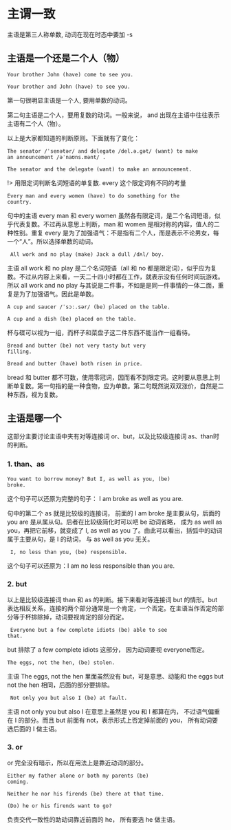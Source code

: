 # 主谓一致

主语是第三人称单数, 动词在现在时态中要加 -s

## 主语是一个还是二个人（物）

<code>Your brother John (have) come to see you.</code>

<code>Your brother and John (have) to see you. </code>

第一句很明显主语是一个人, 要用单数的动词。

第二句主语是二个人，要用复数的动词。一般来说， and 出现在主语中往往表示主语有二个人（物）。

以上是大家都知道的判断原则。下面就有了变化：

<code>The senator /ˈsenətər/ and delegate /del.ə.ɡət/ (want) to make an   announcement /əˈnaʊns.mənt/ .</code>

<code>The senator and the delegate (want)  to make an announcement. </code>

!>  用限定词判断名词短语的单复数. every 这个限定词有不同的考量

<code>Every man and every women (have)  to do something for the country. </code>

句中的主语 every man 和 every women 虽然各有限定词，是二个名词短语，似乎代表复数。不过再从意思上判断，man 和 women 是相对称的内容，值人的二种性别。重复 every 是为了加强语气：不是指有二个人，而是表示不论男女，每一个“人”。所以选择单数的动词。


<code> All work and no play (make)  Jack a dull /dʌl/ boy. </code>

主语 all work 和 no play 是二个名词短语（all 和 no 都是限定词），似乎应为复数。不过从内容上来看，一天二十四小时都在工作，就表示没有任何时间玩游戏。所以 all work and no play 与其说是二件事，不如是是同一件事情的一体二面，重复是为了加强语气。因此是单数。

<code>A cup and saucer /ˈsɔː.sər/ (be) placed on the table. </code>

<code>A cup and a dish (be) placed on the table. </code>

杯与碟可以视为一组，而杯子和菜盘子这二件东西不能当作一组看待。



<code>Bread and butter (be) not very tasty but very filling.</code>

<code>Bread and butter (have) both risen in price. </code>

bread 和 butter 都不可数，使用零冠词，因而看不到限定词。这时要从意思上判断单复数。第一句指的是一种食物，应为单数。第二句既然说双双涨价，自然是二种东西，视为复数。



## 主语是哪一个

这部分主要讨论主语中夹有对等连接词 or、but，以及比较级连接词 as、than时的判断。

### 1. than、as

<code>You want to borrow money? But I, as well as you, (be) broke.</code>

这个句子可以还原为完整的句子： I  am broke as well  as you are.

句中的第二个 as 就是比较级的连接词， 前面的 I am broke 是主要从句，后面的 you are 是从属从句。后者在比较级简化时可以吧 be 动词省略， 成为 as well as you，再把它前移，就变成了 I, as well as you 了。由此可以看出，括弧中的动词属于主要从句，是 I 的动词， 与 as well as you 无关。

<code> I, no less than you, (be) responsible.</code>

这个句子可以还原为：I am no less responsible than you are.

### 2. but

以上是比较级连接词 than 和 as 的判断。接下来看对等连接词 but 的情形。but 表达相反关系，连接的两个部分通常是一个肯定，一个否定。在主语当作否定的部分等于杯排除掉，动词要视肯定的部分而定。

<code> Everyone but a few complete idiots  (be) able to see that.</code>

but 排除了 a few complete idiots 这部分， 因为动词要视 everyone而定。

<code>The eggs, not the hen, (be) stolen.</code>

主语 The eggs, not the hen 里面虽然没有 but，可是意思、动能和 the eggs but not the hen 相同，后面的部分要排除。

<code> Not only you but also I (be) at fault.</code>

主语 not only you but also I 在意思上虽然是 you 和 I 都算在内， 不过语气偏重在 I 的部分。而且 but 前面有 not，表示形式上否定掉前面的 you， 所有动词要选后面的 I 做主语。

### 3. or

or 完全没有暗示，所以在用法上是靠近动词的部分。

<code>Either my father alone or both my parents (be) coming.</code>

<code>Neither he nor his firends (be) there at that time.</code>

<code>(Do) he or his firends want to go?</code>

负责交代一致性的助动词靠近前面的 he， 所有要选 he 做主语。